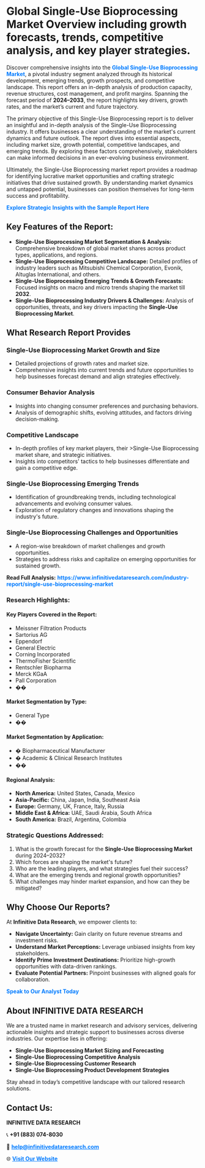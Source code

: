 <h1>Global Single-Use Bioprocessing Market Overview including growth forecasts, trends, competitive analysis, and key player strategies.</h1>
<p>
Discover comprehensive insights into the 
<a href="https://www.infinitivedataresearch.com/industry-report/single-use-bioprocessing-market" rel="dofollow" style="color: #007BFF; text-decoration: none;"><strong>Global Single-Use Bioprocessing Market</strong></a>, a pivotal industry segment analyzed through its historical development, emerging trends, growth prospects, and competitive landscape. This report offers an in-depth analysis of production capacity, revenue structures, cost management, and profit margins. Spanning the forecast period of <strong>2024–2033</strong>, the report highlights key drivers, growth rates, and the market’s current and future trajectory.
</p>
<p>
The primary objective of this Single-Use Bioprocessing report is to deliver an insightful and in-depth analysis of the Single-Use Bioprocessing industry. It offers businesses a clear understanding of the market's current dynamics and future outlook. The report dives into essential aspects, including market size, growth potential, competitive landscapes, and emerging trends. By exploring these factors comprehensively, stakeholders can make informed decisions in an ever-evolving business environment.
</p>
<p>
Ultimately, the Single-Use Bioprocessing market report provides a roadmap for identifying lucrative market opportunities and crafting strategic initiatives that drive sustained growth. By understanding market dynamics and untapped potential, businesses can position themselves for long-term success and profitability.
</p>
<p>
<a href="https://www.infinitivedataresearch.com/request-sample/reportId=107928" style="color: #007BFF; text-decoration: none;"><strong>Explore Strategic Insights with the Sample Report Here</strong></a>
</p>

<h2>Key Features of the Report:</h2>
<ul>
<li><strong>Single-Use Bioprocessing Market Segmentation & Analysis:</strong> Comprehensive breakdown of global market shares across product types, applications, and regions.</li>
<li><strong>Single-Use Bioprocessing Competitive Landscape:</strong> Detailed profiles of industry leaders such as Mitsubishi Chemical Corporation, Evonik, Altuglas International, and others.</li>
<li><strong>Single-Use Bioprocessing Emerging Trends & Growth Forecasts:</strong> Focused insights on macro and micro trends shaping the market till <strong>2032</strong>.</li>
<li><strong>Single-Use Bioprocessing Industry Drivers & Challenges:</strong> Analysis of opportunities, threats, and key drivers impacting the <strong>Single-Use Bioprocessing Market</strong>.</li>
</ul>

<h2>What Research Report Provides</h2>
<h3>Single-Use Bioprocessing Market Growth and Size</h3>
<ul>
<li>Detailed projections of growth rates and market size.</li>
<li>Comprehensive insights into current trends and future opportunities to help businesses forecast demand and align strategies effectively.</li>
</ul>

<h3>Consumer Behavior Analysis</h3>
<ul>
<li>Insights into changing consumer preferences and purchasing behaviors.</li>
<li>Analysis of demographic shifts, evolving attitudes, and factors driving decision-making.</li>
</ul>

<h3>Competitive Landscape</h3>
<ul>
<li>In-depth profiles of key market players, their >Single-Use Bioprocessing market share, and strategic initiatives.</li>
<li>Insights into competitors' tactics to help businesses differentiate and gain a competitive edge.</li>
</ul>

<h3>Single-Use Bioprocessing Emerging Trends</h3>
<ul>
<li>Identification of groundbreaking trends, including technological advancements and evolving consumer values.</li>
<li>Exploration of regulatory changes and innovations shaping the industry's future.</li>
</ul>

<h3>Single-Use Bioprocessing Challenges and Opportunities</h3>
<ul>
<li>A region-wise breakdown of market challenges and growth opportunities.</li>
<li>Strategies to address risks and capitalize on emerging opportunities for sustained growth.</li>
</ul>
<p><strong>Read Full Analysis:</strong> <a href="https://www.infinitivedataresearch.com/industry-report/single-use-bioprocessing-market" rel="dofollow" style="color: #007BFF; text-decoration: none;"><strong>https://www.infinitivedataresearch.com/industry-report/single-use-bioprocessing-market</strong></a></p>
<h3>Research Highlights:</h3>
<h4>Key Players Covered in the Report:</h4>
<ul><li>Meissner Filtration Products</li><li>Sartorius AG</li><li>Eppendorf</li><li>General Electric</li><li>Corning Incorporated</li><li>ThermoFisher Scientific</li><li>Rentschler Biopharma</li><li>Merck KGaA</li><li>Pall Corporation</li><li>��</li></ul>
<h4>Market Segmentation by Type:</h4>
<ul><li>General Type</li><li>��</li></ul>
<h4>Market Segmentation by Application:</h4>
<ul><li>� Biopharmaceutical Manufacturer</li><li>� Academic &amp; Clinical Research Institutes</li><li>��</li></ul>

<h4>Regional Analysis:</h4>
<ul>
<li><strong>North America:</strong> United States, Canada, Mexico</li>
<li><strong>Asia-Pacific:</strong> China, Japan, India, Southeast Asia</li>
<li><strong>Europe:</strong> Germany, UK, France, Italy, Russia</li>
<li><strong>Middle East & Africa:</strong> UAE, Saudi Arabia, South Africa</li>
<li><strong>South America:</strong> Brazil, Argentina, Colombia</li>
</ul>

<h3>Strategic Questions Addressed:</h3>
<ol>
<li>What is the growth forecast for the <strong>Single-Use Bioprocessing Market</strong> during 2024–2032?</li>
<li>Which forces are shaping the market's future?</li>
<li>Who are the leading players, and what strategies fuel their success?</li>
<li>What are the emerging trends and regional growth opportunities?</li>
<li>What challenges may hinder market expansion, and how can they be mitigated?</li>
</ol>

<h2>Why Choose Our Reports?</h2>
<p>At <strong>Infinitive Data Research</strong>, we empower clients to:</p>
<ul>
<li><strong>Navigate Uncertainty:</strong> Gain clarity on future revenue streams and investment risks.</li>
<li><strong>Understand Market Perceptions:</strong> Leverage unbiased insights from key stakeholders.</li>
<li><strong>Identify Prime Investment Destinations:</strong> Prioritize high-growth opportunities with data-driven rankings.</li>
<li><strong>Evaluate Potential Partners:</strong> Pinpoint businesses with aligned goals for collaboration.</li>
</ul>
<p><a href="https://www.infinitivedataresearch.com/industry-report/single-use-bioprocessing-market" rel="dofollow" style="color: #007BFF; text-decoration: none;"><strong>Speak to Our Analyst Today</strong></a></p>

<h2>About INFINITIVE DATA RESEARCH</h2>
<p>We are a trusted name in market research and advisory services, delivering actionable insights and strategic support to businesses across diverse industries. Our expertise lies in offering:</p>
<ul>
<li><strong>Single-Use Bioprocessing Market Sizing and Forecasting</strong></li>
<li><strong>Single-Use Bioprocessing Competitive Analysis</strong></li>
<li><strong>Single-Use Bioprocessing Customer Research</strong></li>
<li><strong>Single-Use Bioprocessing Product Development Strategies</strong></li>
</ul>
<p>Stay ahead in today’s competitive landscape with our tailored research solutions.</p>

<h2>Contact Us:</h2>
<p><strong>INFINITIVE DATA RESEARCH</strong></p>
<p>📞 <strong>+91 (883) 074-8030</strong></p>
<p>📧 <strong><a href="mailto:help@infinitivedataresearch.com" style="color: #007BFF;">help@infinitivedataresearch.com</a></strong></p>
<p>🌐 <strong><a href="https://www.infinitivedataresearch.com" rel="dofollow" style="color: #007BFF;">Visit Our Website</a></strong></p>